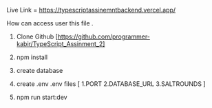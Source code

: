 Live Link = https://typescriptassinemntbackend.vercel.app/

How can access user this file .

1.  Clone Github [https://github.com/programmer-kabir/TypeScript_Assinment_2]
2.  npm install
3.  create database
4.  create .env
    .env files [
    1.PORT
    2.DATABASE_URL
    3.SALTROUNDS ]

5.  npm run start:dev
